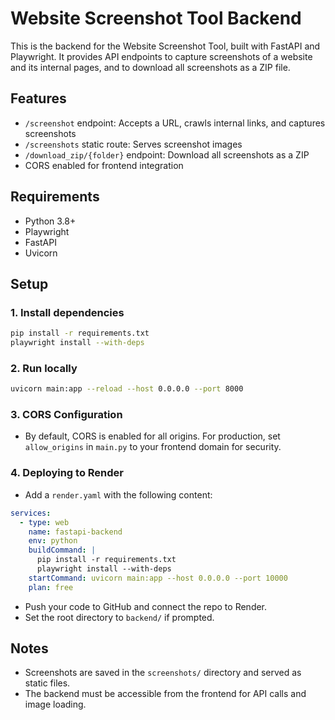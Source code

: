 # Website Screenshot Tool Backend

This is the backend for the Website Screenshot Tool, built with FastAPI and Playwright. It provides API endpoints to capture screenshots of a website and its internal pages, and to download all screenshots as a ZIP file.

## Features
- `/screenshot` endpoint: Accepts a URL, crawls internal links, and captures screenshots
- `/screenshots` static route: Serves screenshot images
- `/download_zip/{folder}` endpoint: Download all screenshots as a ZIP
- CORS enabled for frontend integration

## Requirements
- Python 3.8+
- Playwright
- FastAPI
- Uvicorn

## Setup

### 1. Install dependencies
```bash
pip install -r requirements.txt
playwright install --with-deps
```

### 2. Run locally
```bash
uvicorn main:app --reload --host 0.0.0.0 --port 8000
```

### 3. CORS Configuration
- By default, CORS is enabled for all origins. For production, set `allow_origins` in `main.py` to your frontend domain for security.

### 4. Deploying to Render
- Add a `render.yaml` with the following content:
```yaml
services:
  - type: web
    name: fastapi-backend
    env: python
    buildCommand: |
      pip install -r requirements.txt
      playwright install --with-deps
    startCommand: uvicorn main:app --host 0.0.0.0 --port 10000
    plan: free
```
- Push your code to GitHub and connect the repo to Render.
- Set the root directory to `backend/` if prompted.

## Notes
- Screenshots are saved in the `screenshots/` directory and served as static files.
- The backend must be accessible from the frontend for API calls and image loading. 